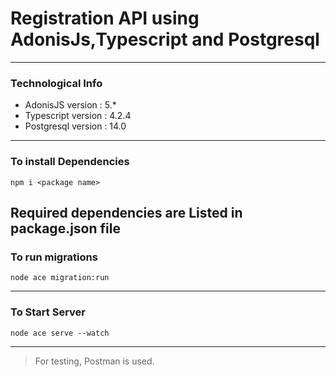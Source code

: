 # Registration API using AdonisJs,Typescript and  Postgresql
---
### Technological Info
* AdonisJS version : 5.*
* Typescript version : 4.2.4
* Postgresql version : 14.0
---
### To install Dependencies
```
npm i <package name> 
```
Required dependencies are Listed in **package.json** file
---
### To run migrations
```
node ace migration:run
```
---
### To Start Server
```
node ace serve --watch
```
---
>For testing, Postman is used.


